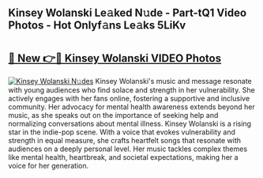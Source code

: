 ## Kinsey Wolanski Le𝚊ked N𝚞de - Part-tQ1 Video Photos - Hot Onlyf𝚊ns Le𝚊ks 5LiKv

# <h2><a href="http://ab72609.deff.icu/?id=Kinsey+Wolanski">🔗 New 👉🔴 Kinsey Wolanski VIDEO Photos</a></h2>

[![Kinsey Wolanski N𝚞des](https://i.imgur.com/rIISA9y.gif)](http://ab72609.deff.icu/?id=Kinsey+Wolanski)
Kinsey Wolanski's music and message resonate with young audiences who find solace and strength in her vulnerability. She actively engages with her fans online, fostering a supportive and inclusive community. Her advocacy for mental health awareness extends beyond her music, as she speaks out on the importance of seeking help and normalizing conversations about mental illness. Kinsey Wolanski is a rising star in the indie-pop scene. With a voice that evokes vulnerability and strength in equal measure, she crafts heartfelt songs that resonate with audiences on a deeply personal level. Her music tackles complex themes like mental health, heartbreak, and societal expectations, making her a voice for her generation.
